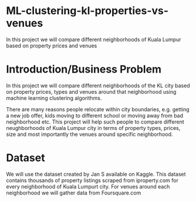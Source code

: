 # ML-clustering-kl-properties-vs-venues
 In this project we will compare different neighborhoods of Kuala Lumpur based on property prices and venues

# Introduction/Business Problem

In this project we will compare different neighborhoods of the KL city based on property prices, types and venues around that neighborhood using machine learning clustering algorithms.

There are many reasons people relocate within city boundaries, e.g. getting a new job offer, kids moving to different school or moving away from bad neighborhood etc. This project will help such people to compare different neughborhoods of Kuala Lumpur city in terms of property types, prices, size and most importantly the venues around specific neighborhood.

# Dataset
We will use the dataset created by Jan S available on Kaggle.
This dataset contains thousands of property listings scraped from iproperty.com for every neighborhood of Kuala Lumpurt city.
For venues around each neighborhood we will gather data from Foursquare.com
